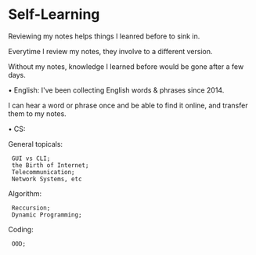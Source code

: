 # Self-Learning

Reviewing my notes helps things I leanred before to sink in. 

Everytime I review my notes, they involve to a different version.

Without my notes, knowledge I learned before would be gone after a few days.

• English:
  I've been collecting English words & phrases since 2014.
  
  I can hear a word or phrase once and be able to find it online, and transfer them to my notes.

• CS:

  General topicals: 
  
     GUI vs CLI; 
     the Birth of Internet; 
     Telecommunication; 
     Network Systems, etc
  
  Algorithm: 
  
     Reccursion; 
     Dynamic Programming;
  
  Coding:
  
     OOD;
  
